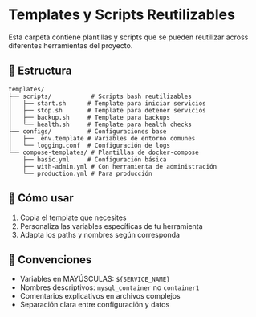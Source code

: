 # Templates y Scripts Reutilizables

Esta carpeta contiene plantillas y scripts que se pueden reutilizar across diferentes herramientas del proyecto.

## 📁 Estructura

```
templates/
├── scripts/           # Scripts bash reutilizables
│   ├── start.sh      # Template para iniciar servicios
│   ├── stop.sh       # Template para detener servicios
│   ├── backup.sh     # Template para backups
│   └── health.sh     # Template para health checks
├── configs/          # Configuraciones base
│   ├── .env.template # Variables de entorno comunes
│   └── logging.conf  # Configuración de logs
└── compose-templates/ # Plantillas de docker-compose
    ├── basic.yml     # Configuración básica
    ├── with-admin.yml # Con herramienta de administración
    └── production.yml # Para producción
```

## 🎯 Cómo usar

1. Copia el template que necesites
2. Personaliza las variables específicas de tu herramienta
3. Adapta los paths y nombres según corresponda

## 📝 Convenciones

- Variables en MAYÚSCULAS: `${SERVICE_NAME}`
- Nombres descriptivos: `mysql_container` no `container1`
- Comentarios explicativos en archivos complejos
- Separación clara entre configuración y datos